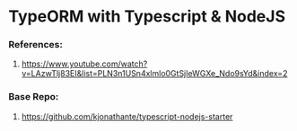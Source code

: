 # TypeORM with Typescript & NodeJS

### References:
1. https://www.youtube.com/watch?v=LAzwTlj83EI&list=PLN3n1USn4xlmlo0GtSjIeWGXe_Ndo9sYd&index=2

### Base Repo:
1. https://github.com/kjonathante/typescript-nodejs-starter
